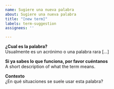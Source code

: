 ```yaml
---
name: Sugiere una nueva palabra
about: Sugiere una nueva palabra
title: "[new term]"
labels: term-suggestion
assignees: ''

---
```


**¿Cual es la palabra?**  
Usualmente es un acrónimo o una palabra rara [...]

**Si ya sabes lo que funciona, por favor cuéntanos**    
A short description of what the term means.

**Contexto**  
¿En qué situaciones se suele usar esta palabra?
